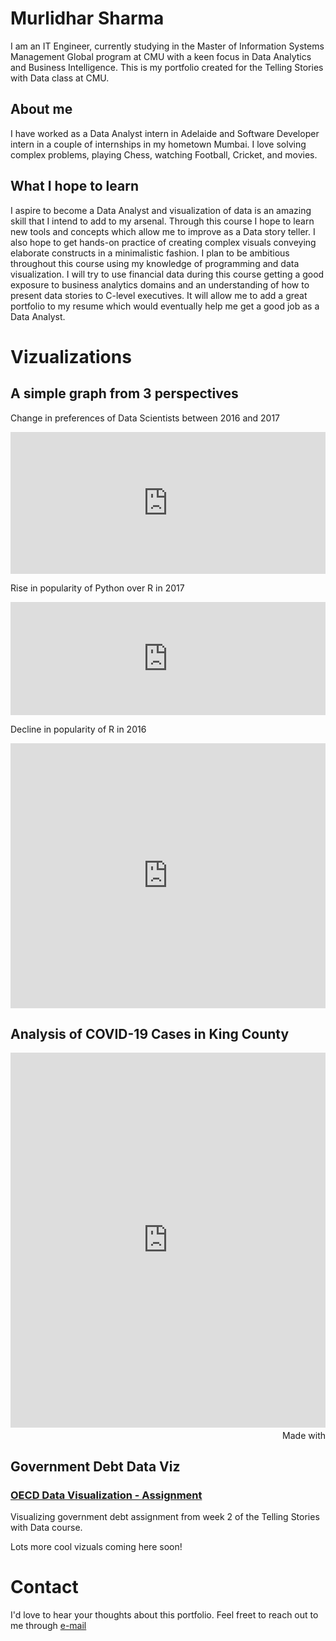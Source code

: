 # Murlidhar Sharma
I am an IT Engineer, currently studying in the Master of Information Systems Management Global program at CMU with a keen focus in Data Analytics and Business Intelligence. This is my portfolio created for the Telling Stories with Data class at CMU.

## About me
I have worked as a Data Analyst intern in Adelaide and Software Developer intern in a couple of internships in my hometown Mumbai.
I love solving complex problems, playing Chess, watching Football, Cricket, and movies. 

## What I hope to learn
I aspire to become a Data Analyst and visualization of data is an amazing skill that I intend to add to my arsenal. Through this course I hope to learn new tools and concepts which allow me to improve as a Data story teller. I also hope to get hands-on practice of creating complex visuals conveying elaborate constructs in a minimalistic fashion. I plan to be ambitious throughout this course using my knowledge of programming and data visualization. I will try to use financial data during this course getting a good exposure to business analytics domains and an understanding of how to present data stories to C-level executives. It will allow me to add a great portfolio to my resume which would eventually help me get a good job as a Data Analyst. 

# Vizualizations

## A simple graph from 3 perspectives
Change in preferences of Data Scientists between 2016 and 2017
<iframe title="Shifting trends among Data Scientists" aria-label="Arrow Plot" id="datawrapper-chart-A1Eih" src="https://datawrapper.dwcdn.net/A1Eih/1/" scrolling="no" frameborder="0" style="width: 0; min-width: 100% !important; border: none;" height="227"></iframe><script type="text/javascript">!function(){"use strict";window.addEventListener("message",(function(a){if(void 0!==a.data["datawrapper-height"])for(var e in a.data["datawrapper-height"]){var t=document.getElementById("datawrapper-chart-"+e)||document.querySelector("iframe[src*='"+e+"']");t&&(t.style.height=a.data["datawrapper-height"][e]+"px")}}))}();
</script>

Rise in popularity of Python over R in 2017
<iframe title="Python becoming more popular among Data Scientists" aria-label="Split Bars" id="datawrapper-chart-4guMZ" src="https://datawrapper.dwcdn.net/4guMZ/1/" scrolling="no" frameborder="0" style="width: 0; min-width: 100% !important; border: none;" height="181"></iframe><script type="text/javascript">!function(){"use strict";window.addEventListener("message",(function(a){if(void 0!==a.data["datawrapper-height"])for(var e in a.data["datawrapper-height"]){var t=document.getElementById("datawrapper-chart-"+e)||document.querySelector("iframe[src*='"+e+"']");t&&(t.style.height=a.data["datawrapper-height"][e]+"px")}}))}();
</script>

Decline in popularity of R in 2016
<iframe title="Decline in popularity of R among Data Scientists" aria-label="chart" id="datawrapper-chart-9C3FQ" src="https://datawrapper.dwcdn.net/9C3FQ/1/" scrolling="no" frameborder="0" style="width: 0; min-width: 100% !important; border: none;" height="424"></iframe><script type="text/javascript">!function(){"use strict";window.addEventListener("message",(function(a){if(void 0!==a.data["datawrapper-height"])for(var e in a.data["datawrapper-height"]){var t=document.getElementById("datawrapper-chart-"+e)||document.querySelector("iframe[src*='"+e+"']");t&&(t.style.height=a.data["datawrapper-height"][e]+"px")}}))}();
</script>

## Analysis of COVID-19 Cases in King County

<iframe src='https://flo.uri.sh/visualisation/5255858/embed' title='Interactive or visual content' frameborder='0' scrolling='no' style='width:100%;height:600px;' sandbox='allow-same-origin allow-forms allow-scripts allow-downloads allow-popups allow-popups-to-escape-sandbox allow-top-navigation-by-user-activation'></iframe><div style='width:100%!;margin-top:4px!important;text-align:right!important;'><a class='flourish-credit' href='https://public.flourish.studio/visualisation/5255858/?utm_source=embed&utm_campaign=visualisation/5255858' target='_top' style='text-decoration:none!important'><img alt='Made with Flourish' src='https://public.flourish.studio/resources/made_with_flourish.svg' style='width:105px!important;height:16px!important;border:none!important;margin:0!important;'> </a></div>

## Government Debt Data Viz
### [OECD Data Visualization - Assignment](/viz2.md)
Visualizing government debt assignment from week 2 of the Telling Stories with Data course.

Lots more cool vizuals coming here soon!


# Contact
I'd love to hear your thoughts about this portfolio. Feel freet to reach out to me through [e-mail](murlisharma@cmu.edu)
